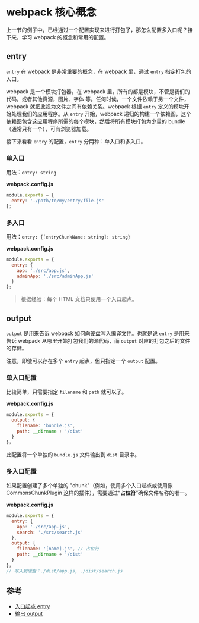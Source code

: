 # webpack 核心概念

上一节的例子中，已经通过一个配置实现来进行打包了，那怎么配置多入口呢？接下来，学习 webpack 的概念和常用的配置。

## entry

`entry` 在 webpack 是非常重要的概念，在 webpack 里，通过 `entry` 指定打包的入口。

webpack 是一个模块打包器，在 webpack 里，所有的都是模块，不管是我们的代码，或者其他资源，图片、字体 等。任何时候，一个文件依赖于另一个文件，webpack 就把此视为文件之间有依赖关系。webpack 根据 `entry` 定义的模块开始处理我们的应用程序。从 `entry` 开始，webpack 递归的构建一个依赖图，这个依赖图包含这应用程序所需的每个模块，然后将所有模块打包为少量的 bundle（通常只有一个），可有浏览器加载。

接下来看看 `entry` 的配置，`entry` 分两种：单入口和多入口。

### 单入口

用法：`entry: string`

**webpack.config.js**
```js
module.exports = {
  entry: './path/to/my/entry/file.js'
};
```

### 多入口

用法：`entry: {[entryChunkName: string]: string}`

**webpack.config.js**
```js
module.exports = {
  entry: {
    app: './src/app.js',
    adminApp: './src/adminApp.js'
  }
};
```

> 根据经验：每个 HTML 文档只使用一个入口起点。

## output

`output` 是用来告诉 webpack 如何向硬盘写入编译文件。也就是说 `entry` 是用来告诉 webpack 从哪里开始打包我们的源代码，而 `output` 对应的打包之后的文件的存储。

注意，即使可以存在多个 `entry` 起点，但只指定一个 `output` 配置。

### 单入口配置

比较简单，只需要指定 `filename` 和 `path` 就可以了。

**webpack.config.js**
```js
module.exports = {
  output: {
    filename: 'bundle.js',
    path: __dirname + '/dist'
  }
};
```

此配置将一个单独的 `bundle.js` 文件输出到 `dist` 目录中。

### 多入口配置

如果配置创建了多个单独的 "chunk"（例如，使用多个入口起点或使用像 CommonsChunkPlugin 这样的插件），需要通过“**占位符**”确保文件名称的唯一。

**webpack.config.js**
```js
module.exports = {
  entry: {
    app: './src/app.js',
    search: './src/search.js'
  },
  output: {
    filename: '[name].js', // 占位符
    path: __dirname + '/dist'
  }
};
// 写入到硬盘：./dist/app.js, ./dist/search.js
```

## 参考

- [入口起点 entry](https://webpack.docschina.org/concepts/entry-points/)
- [输出 output](https://webpack.docschina.org/concepts/output/)